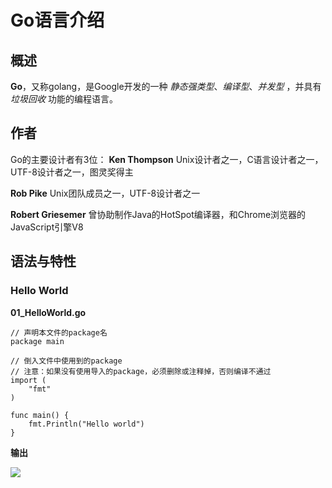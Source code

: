 # Go语言介绍

## 概述
**Go**，又称golang，是Google开发的一种 *静态强类型*、*编译型*、*并发型* ，并具有 *垃圾回收* 功能的编程语言。

## 作者
Go的主要设计者有3位：
**Ken Thompson**
Unix设计者之一，C语言设计者之一，UTF-8设计者之一，图灵奖得主

**Rob Pike**
Unix团队成员之一，UTF-8设计者之一

**Robert Griesemer**
曾协助制作Java的HotSpot编译器，和Chrome浏览器的JavaScript引擎V8

## 语法与特性

### Hello World

**01_HelloWorld.go**

    // 声明本文件的package名
    package main
    
    // 倒入文件中使用到的package
    // 注意：如果没有使用导入的package，必须删除或注释掉，否则编译不通过
    import (
    	"fmt"
    )
    
    func main() {
    	fmt.Println("Hello world")
    }
    
**输出**

![](http://o793hh4oz.bkt.clouddn.com/14862923910295.jpg)

    



